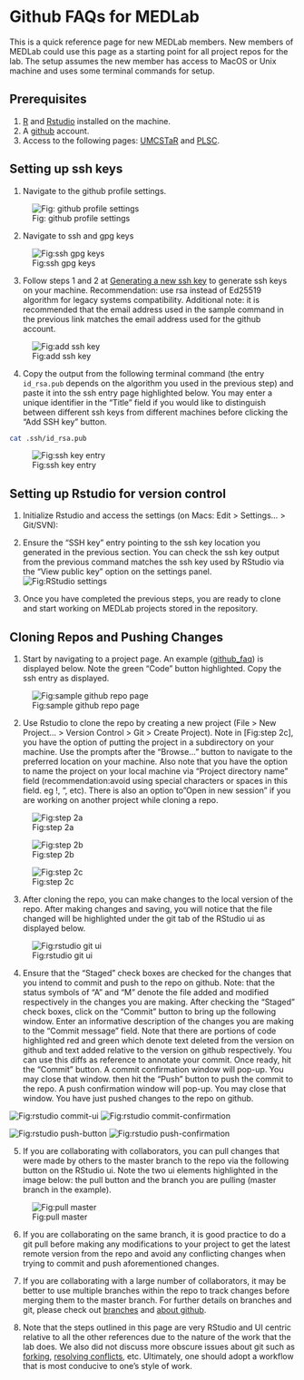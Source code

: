 
# Github FAQs for MEDLab

This is a quick reference page for new MEDLab members. New members of
MEDLab could use this page as a starting point for all project repos for
the lab. The setup assumes the new member has access to MacOS or Unix
machine and uses some terminal commands for setup.

## Prerequisites

1)  [R](https://www.r-project.org) and [Rstudio](https://posit.co)
    installed on the machine.
2)  A [github](https://github.com) account.
3)  Access to the following pages: [UMCSTaR](https://github.com/UMCSTaR)
    and [PLSC](https://github.com/PLSC).

## Setting up ssh keys

1)  Navigate to the github profile settings.

<figure>
<img src="images/github_profile_settings.png"
alt="Fig: github profile settings" />
<figcaption aria-hidden="true">Fig: github profile settings</figcaption>
</figure>

2)  Navigate to ssh and gpg keys

<figure>
<img src="images/ssh_gpg_keys.png" alt="Fig:ssh gpg keys" />
<figcaption aria-hidden="true">Fig:ssh gpg keys</figcaption>
</figure>

3)  Follow steps 1 and 2 at [Generating a new ssh
    key](https://docs.github.com/en/authentication/connecting-to-github-with-ssh/generating-a-new-ssh-key-and-adding-it-to-the-ssh-agent#generating-a-new-ssh-key)
    to generate ssh keys on your machine. Recommendation: use rsa
    instead of Ed25519 algorithm for legacy systems compatibility.
    Additional note: it is recommended that the email address used in
    the sample command in the previous link matches the email address
    used for the github account.

<figure>
<img src="images/adding_ssh_key.png" alt="Fig:add ssh key" />
<figcaption aria-hidden="true">Fig:add ssh key</figcaption>
</figure>

4)  Copy the output from the following terminal command (the entry
    `id_rsa.pub` depends on the algorithm you used in the previous step)
    and paste it into the ssh entry page highlighted below. You may
    enter a unique identifier in the “Title” field if you would like to
    distinguish between different ssh keys from different machines
    before clicking the “Add SSH key” button.

``` bash
cat .ssh/id_rsa.pub
```

<figure>
<img src="images/ssh_key_entry.png" alt="Fig:ssh key entry" />
<figcaption aria-hidden="true">Fig:ssh key entry</figcaption>
</figure>

## Setting up Rstudio for version control

1)  Initialize Rstudio and access the settings (on Macs: Edit \>
    Settings… \> Git/SVN):

2)  Ensure the “SSH key” entry pointing to the ssh key location you
    generated in the previous section. You can check the ssh key output
    from the previous command matches the ssh key used by RStudio via
    the “View public key” option on the settings panel. ![Fig:RStudio
    settings](images/rstudio_settings.png)

3)  Once you have completed the previous steps, you are ready to clone
    and start working on MEDLab projects stored in the repository.

## Cloning Repos and Pushing Changes

1)  Start by navigating to a project page. An example
    ([github_faq](https://github.com/UMCSTaR/github_faq)) is displayed
    below. Note the green “Code” button highlighted. Copy the ssh entry
    as displayed.

<figure>
<img src="images/sample_github_repo.png"
alt="Fig:sample github repo page" />
<figcaption aria-hidden="true">Fig:sample github repo page</figcaption>
</figure>

2)  Use Rstudio to clone the repo by creating a new project (File \> New
    Project… \> Version Control \> Git \> Create Project). Note in
    \[Fig:step 2c\], you have the option of putting the project in a
    subdirectory on your machine. Use the prompts after the “Browse…”
    button to navigate to the preferred location on your machine. Also
    note that you have the option to name the project on your local
    machine via “Project directory name” field (recommendation:avoid
    using special characters or spaces in this field. eg !, “, etc).
    There is also an option to”Open in new session” if you are working
    on another project while cloning a repo.

<figure>
<img src="images/new_proj_wizard1.png" alt="Fig:step 2a" />
<figcaption aria-hidden="true">Fig:step 2a</figcaption>
</figure>

<figure>
<img src="images/new_proj_wizard2.png" alt="Fig:step 2b" />
<figcaption aria-hidden="true">Fig:step 2b</figcaption>
</figure>

<figure>
<img src="images/new_proj_wizard3.png" alt="Fig:step 2c" />
<figcaption aria-hidden="true">Fig:step 2c</figcaption>
</figure>

3)  After cloning the repo, you can make changes to the local version of
    the repo. After making changes and saving, you will notice that the
    file changed will be highlighted under the git tab of the RStudio ui
    as displayed below.

<figure>
<img src="images/rstudio_git_ui.png" alt="Fig:rstudio git ui" />
<figcaption aria-hidden="true">Fig:rstudio git ui</figcaption>
</figure>

4)  Ensure that the “Staged” check boxes are checked for the changes
    that you intend to commit and push to the repo on github. Note: that
    the status symbols of “A” and “M” denote the file added and modified
    respectively in the changes you are making. After checking the
    “Staged” check boxes, click on the “Commit” button to bring up the
    following window. Enter an informative description of the changes
    you are making to the “Commit message” field. Note that there are
    portions of code highlighted red and green which denote text deleted
    from the version on github and text added relative to the version on
    github respectively. You can use this diffs as reference to annotate
    your commit. Once ready, hit the “Commit” button. A commit
    confirmation window will pop-up. You may close that window. then hit
    the “Push” button to push the commit to the repo. A push
    confirmation window will pop-up. You may close that window. You have
    just pushed changes to the repo on github.

![Fig:rstudio commit-ui](images/commit_message.png) ![Fig:rstudio
commit-confirmation](images/commit_confirm.png)

![Fig:rstudio push-button](images/push_button.png) ![Fig:rstudio
push-confirmation](images/push_confirm.png)

5)  If you are collaborating with collaborators, you can pull changes
    that were made by others to the master branch to the repo via the
    following button on the RStudio ui. Note the two ui elements
    highlighted in the image below: the pull button and the branch you
    are pulling (master branch in the example).

<figure>
<img src="images/pull_button.png" alt="Fig:pull master" />
<figcaption aria-hidden="true">Fig:pull master</figcaption>
</figure>

6)  If you are collaborating on the same branch, it is good practice to
    do a git pull before making any modifications to your project to get
    the latest remote version from the repo and avoid any conflicting
    changes when trying to commit and push aforementioned changes.

7)  If you are collaborating with a large number of collaborators, it
    may be better to use multiple branches within the repo to track
    changes before merging them to the master branch. For further
    details on branches and git, please check out
    [branches](https://docs.github.com/en/pull-requests/collaborating-with-pull-requests/proposing-changes-to-your-work-with-pull-requests/about-branches)
    and [about
    github](https://docs.github.com/en/get-started/using-git/about-git).

8)  Note that the steps outlined in this page are very RStudio and UI
    centric relative to all the other references due to the nature of
    the work that the lab does. We also did not discuss more obscure
    issues about git such as
    [forking](https://docs.github.com/en/get-started/quickstart/fork-a-repo),
    [resolving
    conflicts](https://docs.github.com/en/pull-requests/collaborating-with-pull-requests/addressing-merge-conflicts/resolving-a-merge-conflict-on-github),
    etc. Ultimately, one should adopt a workflow that is most conducive
    to one’s style of work.
